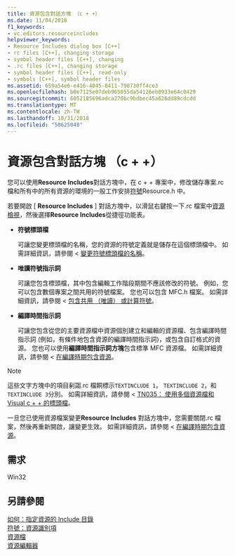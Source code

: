 ```yaml
---
title: 資源包含對話方塊 （c + +）
ms.date: 11/04/2016
f1_keywords:
- vc.editors.resourceincludes
helpviewer_keywords:
- Resource Includes dialog box [C++]
- rc files [C++], changing storage
- symbol header files [C++], changing
- .rc files [C++], changing storage
- symbol header files [C++], read-only
- symbols [C++], symbol header files
ms.assetid: 659a54e6-e416-4045-8411-798730ff4ce3
ms.openlocfilehash: b0e7125e07deb965055da54126eb0933e64c0429
ms.sourcegitcommit: 6052185696adca270bc9bdbec45a626dd89cdcdd
ms.translationtype: MT
ms.contentlocale: zh-TW
ms.lasthandoff: 10/31/2018
ms.locfileid: "50625048"
---
```

# <a name="resource-includes-dialog-box-c"></a>資源包含對話方塊 （c + +）

您可以使用**Resource Includes**對話方塊中，在 c + + 專案中，修改儲存專案.rc 檔和所有中的所有資源的環境的一般工作安排[符號](../windows/symbols-resource-identifiers.md)Resource.h 中。

若要開啟 [ **Resource Includes** ] 對話方塊中，以滑鼠右鍵按一下.rc 檔案中[資源檢視](../windows/resource-view-window.md)，然後選擇**Resource Includes**從捷徑功能表。

- **符號標頭檔**

   可讓您變更標頭檔的名稱，您的資源的符號定義就是儲存在這個標頭檔中。 如需詳細資訊，請參閱 <<c0> [ 變更符號標頭檔的名稱](../windows/changing-the-names-of-symbol-header-files.md)。

- **唯讀符號指示詞**

   可讓您包含標頭檔，其中包含編輯工作階段期間不應該修改的符號。 例如，您可以包含數個專案之間共用的符號檔案。 您也可以包含 MFC.h 檔案。 如需詳細資訊，請參閱 <<c0> [ 包含共用 （唯讀） 或計算符號](../windows/including-shared-read-only-or-calculated-symbols.md)。

- **編譯時間指示詞**

   可讓您包含從您的主要資源檔中資源個別建立和編輯的資源檔、包含編譯時間指示詞 (例如，有條件地包含資源的編譯時間指示詞)，或包含自訂格式的資源。 您也可以使用**編譯時間指示詞方塊**包含標準 MFC 資源檔。 如需詳細資訊，請參閱 <<c0> [ 在編譯時期包含資源](../windows/how-to-include-resources-at-compile-time.md)。

> [!NOTE]
> 這些文字方塊中的項目剢謅.rc 檔餇標示`TEXTINCLUDE 1`， `TEXTINCLUDE 2`，和`TEXTINCLUDE 3`分別。 如需詳細資訊，請參閱 < [TN035： 使用多個資源檔和 Visual c + + 的標頭檔](../mfc/tn035-using-multiple-resource-files-and-header-files-with-visual-cpp.md)。

一旦您已使用資源檔案變更**Resource Includes**  對話方塊中，您需要關閉.rc 檔案，然後再重新開啟，讓變更生效。 如需詳細資訊，請參閱 <<c0> [ 在編譯時期包含資源](../windows/how-to-include-resources-at-compile-time.md)。

## <a name="requirements"></a>需求

Win32

## <a name="see-also"></a>另請參閱

[如何：指定資源的 Include 目錄](../windows/how-to-specify-include-directories-for-resources.md)<br/>
[符號：資源識別項](../windows/symbols-resource-identifiers.md)<br/>
[資源檔](../windows/resource-files-visual-studio.md)<br/>
[資源編輯器](../windows/resource-editors.md)